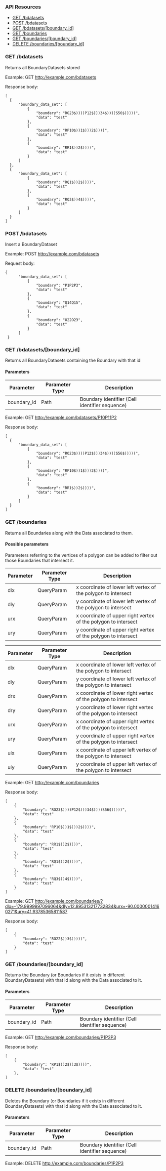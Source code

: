 ### API Resources
  - [GET /bdatasets](#get-boundaries_datasets)
  - [POST /bdatasets](#post-boundaries_dataset)
  - [GET /bdatasets/[boundary_id]](#get-boundaries_dataset)
  - [GET /boundaries](#get-boundaries)
  - [GET /boundaries/[boundary_id]](#get-boundaries)
  - [DELETE /boundaries/[boundary_id]](#delete-boundaries)

### GET /bdatasets

Returns all BoundaryDatasets stored

Example: GET  http://example.com/bdatasets

Response body:

    [
      {
          "boundary_data_set": [
              {
                  "boundary": "RO23$))))P12$)))34$))))S56$)))))",
                  "data": "test"
              },
              {
                  "boundary": "RP10$))1$)))2$))))",
                  "data": "test"
              },
              {
                  "boundary": "RR1$))2$))))",
                  "data": "test"
              }
          ]
      },
      {
          "boundary_data_set": [
              {
                  "boundary": "RQ1$))2$))))",
                  "data": "test"
              },
              {
                  "boundary": "RQ3$))4$))))",
                  "data": "test"
              }
          ]
      }
    ]

### POST /bdatasets

Insert a BoundaryDataset

Example: POST  http://example.com/bdatasets

Request body:

    {
          "boundary_data_set": [
              {
                  "boundary": "P1P2P3",
                  "data": "test"
              },
              {
                  "boundary": "Q14Q15",
                  "data": "test"
              },
              {
                  "boundary": "O22O23",
                  "data": "test"
              }
          ]
     }



### GET /bdatasets/[boundary_id]

Returns all BoundaryDatasets containing the Boundary with that id

#### Parameters

| Parameter | Parameter Type | Description |
| ------------- | ------------- | ------------- |
|  boundary_id | Path  | Boundary identifier (Cell identifier sequence)

Example: GET  http://example.com/bdatasets/P10P11P2

Response body:

    [
      {
          "boundary_data_set": [
              {
                  "boundary": "RO23$))))P12$)))34$))))S56$)))))",
                  "data": "test"
              },
              {
                  "boundary": "RP10$))1$)))2$))))",
                  "data": "test"
              },
              {
                  "boundary": "RR1$))2$))))",
                  "data": "test"
              }
          ]
      }
    ]

### GET /boundaries

Returns all Boundaries along with the Data associated to them.

#### Possible parameters

Parameters referring to the vertices of a polygon can be added 
to filter out those Boundaries that intersect it.

| Parameter | Parameter Type | Description |
| ------------- | ------------- | ------------- |
|  dlx | QueryParam  | x coordinate of lower left vertex of the polygon to intersect
|  dly | QueryParam  | y coordinate of lower left vertex of the polygon to intersect
|  urx | QueryParam  | x coordinate of upper right vertex of the polygon to intersect
|  ury | QueryParam  | y coordinate of upper right vertex of the polygon to intersect


| Parameter | Parameter Type | Description |
| ------------- | ------------- | ------------- |
|  dlx | QueryParam  | x coordinate of lower left vertex of the polygon to intersect
|  dly | QueryParam  | y coordinate of lower left vertex of the polygon to intersect
|  drx | QueryParam  | x coordinate of lower right vertex of the polygon to intersect
|  dry | QueryParam  | y coordinate of lower right vertex of the polygon to intersect
|  urx | QueryParam  | x coordinate of upper right vertex of the polygon to intersect  
|  ury | QueryParam  | y coordinate of upper right vertex of the polygon to intersect
|  ulx | QueryParam  | x coordinate of upper left vertex of the polygon to intersect
|  uly | QueryParam  | y coordinate of upper left vertex of the polygon to intersect


Example: GET  http://example.com/boundaries

Response body:

    [
        {
            "boundary": "RO23$))))P12$)))34$))))S56$)))))",
            "data": "test"
        },
        {
            "boundary": "RP10$))1$)))2$))))",
            "data": "test"
        },
        {
            "boundary": "RR1$))2$))))",
            "data": "test"
        },
        {
            "boundary": "RQ1$))2$))))",
            "data": "test"
        },
        {
            "boundary": "RQ3$))4$))))",
            "data": "test"
        }
    ]
    
Example: GET  http://example.com/boundaries/?dlx=-179.9999997096064&dly=12.895313217732834&urx=-90.00000014160271&ury=41.93785365811587

Response body:

    [
        {
            "boundary": "RO22$))3$)))))",
            "data": "test"
        }
    ]
    
### GET /boundaries/[boundary_id]

Returns the Boundary (or Boundaries if it exists in different BoundaryDatasets) 
with that id along with the Data associated to it.

#### Parameters

| Parameter | Parameter Type | Description |
| ------------- | ------------- | ------------- |
|  boundary_id | Path  | Boundary identifier (Cell identifier sequence)

Example: GET  http://example.com/boundaries/P1P2P3

Response body:

    [
        {
            "boundary": "RP1$))2$))3$))))",
            "data": "test"
        },
    ]


### DELETE /boundaries/[boundary_id]

Deletes the Boundary (or Boundaries if it exists in different BoundaryDatasets) 
with that id along with the Data associated to it.

#### Parameters

| Parameter | Parameter Type | Description |
| ------------- | ------------- | ------------- |
|  boundary_id | Path  | Boundary identifier (Cell identifier sequence)

Example: DELETE  http://example.com/boundaries/P1P2P3
